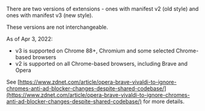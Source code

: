 There are two versions of extensions - ones with manifest v2 (old style) and ones with manifest v3 (new style).

These versions are not interchangeable. 

As of Apr 3, 2022:

- v3 is supported on Chrome 88+, Chromium and some selected Chrome-based browsers
- v2 is supported on all Chrome-based browsers, including Brave and Opera

See [https://www.zdnet.com/article/opera-brave-vivaldi-to-ignore-chromes-anti-ad-blocker-changes-despite-shared-codebase/](https://www.zdnet.com/article/opera-brave-vivaldi-to-ignore-chromes-anti-ad-blocker-changes-despite-shared-codebase/) for more details.
